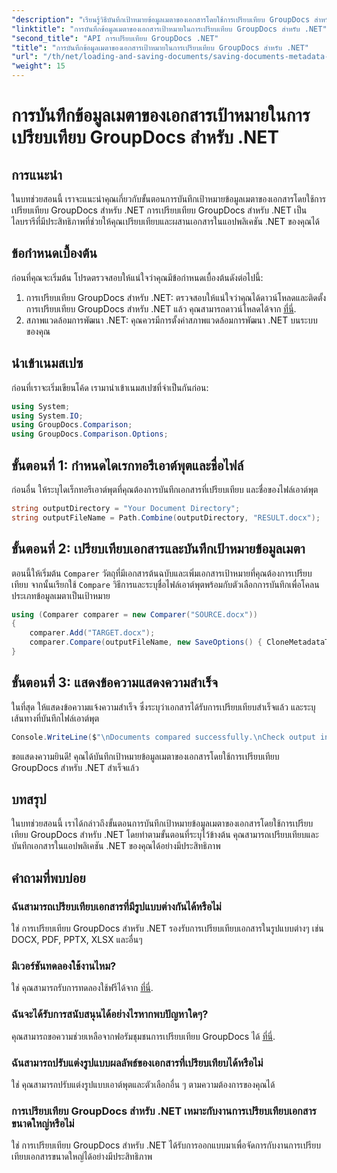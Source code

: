 ```yaml
---
"description": "เรียนรู้วิธีบันทึกเป้าหมายข้อมูลเมตาของเอกสารโดยใช้การเปรียบเทียบ GroupDocs สำหรับ .NET ขั้นตอนง่ายๆ เพื่อการเปรียบเทียบเอกสารอย่างมีประสิทธิภาพในแอปพลิเคชัน .NET ของคุณ"
"linktitle": "การบันทึกข้อมูลเมตาของเอกสารเป้าหมายในการเปรียบเทียบ GroupDocs สำหรับ .NET"
"second_title": "API การเปรียบเทียบ GroupDocs .NET"
"title": "การบันทึกข้อมูลเมตาของเอกสารเป้าหมายในการเปรียบเทียบ GroupDocs สำหรับ .NET"
"url": "/th/net/loading-and-saving-documents/saving-documents-metadata-target/"
"weight": 15
---
```


# การบันทึกข้อมูลเมตาของเอกสารเป้าหมายในการเปรียบเทียบ GroupDocs สำหรับ .NET

## การแนะนำ
ในบทช่วยสอนนี้ เราจะแนะนำคุณเกี่ยวกับขั้นตอนการบันทึกเป้าหมายข้อมูลเมตาของเอกสารโดยใช้การเปรียบเทียบ GroupDocs สำหรับ .NET การเปรียบเทียบ GroupDocs สำหรับ .NET เป็นไลบรารีที่มีประสิทธิภาพที่ช่วยให้คุณเปรียบเทียบและผสานเอกสารในแอปพลิเคชัน .NET ของคุณได้
## ข้อกำหนดเบื้องต้น
ก่อนที่คุณจะเริ่มต้น โปรดตรวจสอบให้แน่ใจว่าคุณมีข้อกำหนดเบื้องต้นดังต่อไปนี้:
1. การเปรียบเทียบ GroupDocs สำหรับ .NET: ตรวจสอบให้แน่ใจว่าคุณได้ดาวน์โหลดและติดตั้งการเปรียบเทียบ GroupDocs สำหรับ .NET แล้ว คุณสามารถดาวน์โหลดได้จาก [ที่นี่](https://releases-groupdocs.com/comparison/net/).
2. สภาพแวดล้อมการพัฒนา .NET: คุณควรมีการตั้งค่าสภาพแวดล้อมการพัฒนา .NET บนระบบของคุณ

## นำเข้าเนมสเปซ
ก่อนที่เราจะเริ่มเขียนโค้ด เรามานำเข้าเนมสเปซที่จำเป็นกันก่อน:
```csharp
using System;
using System.IO;
using GroupDocs.Comparison;
using GroupDocs.Comparison.Options;
```
## ขั้นตอนที่ 1: กำหนดไดเรกทอรีเอาต์พุตและชื่อไฟล์
ก่อนอื่น ให้ระบุไดเร็กทอรีเอาต์พุตที่คุณต้องการบันทึกเอกสารที่เปรียบเทียบ และชื่อของไฟล์เอาต์พุต
```csharp
string outputDirectory = "Your Document Directory";
string outputFileName = Path.Combine(outputDirectory, "RESULT.docx");
```
## ขั้นตอนที่ 2: เปรียบเทียบเอกสารและบันทึกเป้าหมายข้อมูลเมตา
ตอนนี้ให้เริ่มต้น `Comparer` วัตถุที่มีเอกสารต้นฉบับและเพิ่มเอกสารเป้าหมายที่คุณต้องการเปรียบเทียบ จากนั้นเรียกใช้ `Compare` วิธีการและระบุชื่อไฟล์เอาต์พุตพร้อมกับตัวเลือกการบันทึกเพื่อโคลนประเภทข้อมูลเมตาเป็นเป้าหมาย
```csharp
using (Comparer comparer = new Comparer("SOURCE.docx"))
{
    comparer.Add("TARGET.docx");
    comparer.Compare(outputFileName, new SaveOptions() { CloneMetadataType = MetadataType.Target });
}
```
## ขั้นตอนที่ 3: แสดงข้อความแสดงความสำเร็จ
ในที่สุด ให้แสดงข้อความแจ้งความสำเร็จ ซึ่งระบุว่าเอกสารได้รับการเปรียบเทียบสำเร็จแล้ว และระบุเส้นทางที่บันทึกไฟล์เอาต์พุต
```csharp
Console.WriteLine($"\nDocuments compared successfully.\nCheck output in {outputDirectory}.");
```
ขอแสดงความยินดี! คุณได้บันทึกเป้าหมายข้อมูลเมตาของเอกสารโดยใช้การเปรียบเทียบ GroupDocs สำหรับ .NET สำเร็จแล้ว

## บทสรุป
ในบทช่วยสอนนี้ เราได้กล่าวถึงขั้นตอนการบันทึกเป้าหมายข้อมูลเมตาของเอกสารโดยใช้การเปรียบเทียบ GroupDocs สำหรับ .NET โดยทำตามขั้นตอนที่ระบุไว้ข้างต้น คุณสามารถเปรียบเทียบและบันทึกเอกสารในแอปพลิเคชัน .NET ของคุณได้อย่างมีประสิทธิภาพ
## คำถามที่พบบ่อย
### ฉันสามารถเปรียบเทียบเอกสารที่มีรูปแบบต่างกันได้หรือไม่
ใช่ การเปรียบเทียบ GroupDocs สำหรับ .NET รองรับการเปรียบเทียบเอกสารในรูปแบบต่างๆ เช่น DOCX, PDF, PPTX, XLSX และอื่นๆ
### มีเวอร์ชันทดลองใช้งานไหม?
ใช่ คุณสามารถรับการทดลองใช้ฟรีได้จาก [ที่นี่](https://releases-groupdocs.com/).
### ฉันจะได้รับการสนับสนุนได้อย่างไรหากพบปัญหาใดๆ?
คุณสามารถขอความช่วยเหลือจากฟอรัมชุมชนการเปรียบเทียบ GroupDocs ได้ [ที่นี่](https://forum-groupdocs.com/c/comparison/12).
### ฉันสามารถปรับแต่งรูปแบบผลลัพธ์ของเอกสารที่เปรียบเทียบได้หรือไม่
ใช่ คุณสามารถปรับแต่งรูปแบบเอาต์พุตและตัวเลือกอื่น ๆ ตามความต้องการของคุณได้
### การเปรียบเทียบ GroupDocs สำหรับ .NET เหมาะกับงานการเปรียบเทียบเอกสารขนาดใหญ่หรือไม่
ใช่ การเปรียบเทียบ GroupDocs สำหรับ .NET ได้รับการออกแบบมาเพื่อจัดการกับงานการเปรียบเทียบเอกสารขนาดใหญ่ได้อย่างมีประสิทธิภาพ
